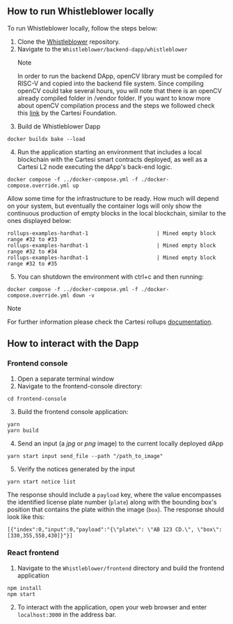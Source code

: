 ## How to run Whistleblower locally

To run Whistleblower locally, follow the steps below:

1. Clone the [Whistleblower](https://github.com/Think-and-Dev/Whistleblower.git) repository.
2. Navigate to the `Whistleblower/backend-dapp/whistleblower`
   >[!NOTE]
   >In order to run the backend DApp, openCV library must be compiled for RISC-V and copied into the backend file system. Since compiling openCV could take several hours, you will note that there is an openCV already compiled folder in /vendor folder. If you want to know more about openCV compilation process and the steps we followed check this [link](https://medium.com/cartesi/guest-post-how-opencv-cross-compiles-in-the-blockchain-os-79a9eba6108b) by the Cartesi Foundation.
3. Build de Whistleblower Dapp

```
docker buildx bake --load
```

4. Run the application starting an environment that includes a local blockchain with the Cartesi smart contracts deployed, as well as a Cartesi L2 node executing the dApp's back-end logic.

```
docker compose -f ../docker-compose.yml -f ./docker-compose.override.yml up
```

Allow some time for the infrastructure to be ready. How much will depend on your system, but eventually the container logs will only show the continuous production of empty blocks in the local blockchain, similar to the ones displayed below:

```
rollups-examples-hardhat-1                      | Mined empty block range #32 to #33
rollups-examples-hardhat-1                      | Mined empty block range #32 to #34
rollups-examples-hardhat-1                      | Mined empty block range #32 to #35
```

5. You can shutdown the environment with ctrl+c and then running:

```
docker compose -f ../docker-compose.yml -f ./docker-compose.override.yml down -v
```

> [!NOTE]
> For further information please check the Cartesi rollups [documentation](https://docs.cartesi.io/cartesi-rollups/build-dapps/run-dapp/).

## How to interact with the Dapp

### Frontend console

1. Open a separate terminal window
2. Navigate to the frontend-console directory:

```
cd frontend-console
```

3. Build the frontend console application:

```
yarn
yarn build
```

4. Send an input (a _jpg_ or _png_ image) to the current locally deployed dApp

```
yarn start input send_file --path "/path_to_image"
```

5. Verify the notices generated by the input

```
yarn start notice list
```

The response should include a `payload` key, where the value encompasses the identified license plate number (`plate`) along with the bounding box's position that contains the plate within the image (`box`). The response should look like this:

```
[{"index":0,"input":0,"payload":"{\"plate\": \"AB 123 CD.\", \"box\": [330,355,558,430]}"}]
```

### React frontend

1. Navigate to the `Whistleblower/frontend` directory and build the frontend application

```
npm install
npm start
```

2. To interact with the application, open your web browser and enter `localhost:3000` in the address bar.
